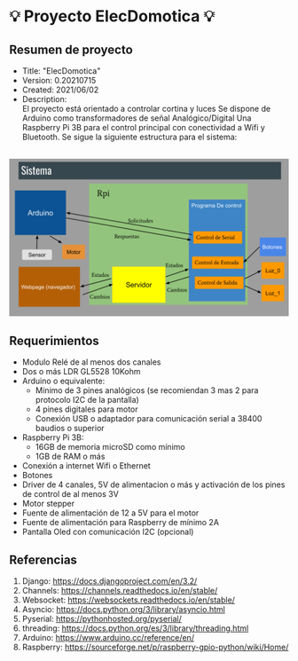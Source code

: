 # :bulb: Proyecto ElecDomotica :bulb:
## Resumen de proyecto
* Title: "ElecDomotica"
* Version: 0.20210715
* Created: 2021/06/02
* Description:  
El proyecto está orientado a controlar cortina y luces
Se dispone de Arduino como transformadores de señal Analógico/Digital
Una Raspberry Pi 3B para el control principal con conectividad a Wifi y Bluetooth. 
Se sigue la siguiente estructura para el sistema:
<br>
<img src="https://github.com/ClawsFull/ElecDomotica/blob/main/Sistema%20Domotico.svg" />
<br>

## Requerimientos
* Modulo Relé de al menos dos canales
* Dos o más LDR GL5528 10Kohm
* Arduino o equivalente:
    * Mínimo de 3 pines analógicos (se recomiendan 3 mas 2 para protocolo I2C de la pantalla) 
    * 4 pines digitales para motor
    * Conexión USB o adaptador para comunicación serial a 38400 baudios o superior
* Raspberry Pi 3B:
    * 16GB de memoria microSD como mínimo
    * 1GB de RAM o más
* Conexión a internet Wifi o Ethernet
* Botones
* Driver de 4 canales, 5V de alimentacion o más y activación de los pines de control de al menos 3V 
* Motor stepper
* Fuente de alimentación de 12 a 5V para el motor
* Fuente de alimentación para Raspberry de mínimo 2A 
* Pantalla Oled con comunicación I2C (opcional)
## Referencias 
1. Django: https://docs.djangoproject.com/en/3.2/
2. Channels: https://channels.readthedocs.io/en/stable/
3. Websocket: https://websockets.readthedocs.io/en/stable/
4. Asyncio: https://docs.python.org/3/library/asyncio.html
5. Pyserial: https://pythonhosted.org/pyserial/
6. threading: https://docs.python.org/es/3/library/threading.html
7. Arduino: https://www.arduino.cc/reference/en/
8. Raspberry: https://sourceforge.net/p/raspberry-gpio-python/wiki/Home/
